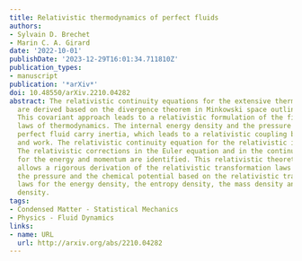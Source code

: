 ```yaml
---
title: Relativistic thermodynamics of perfect fluids
authors:
- Sylvain D. Brechet
- Marin C. A. Girard
date: '2022-10-01'
publishDate: '2023-12-29T16:01:34.711810Z'
publication_types:
- manuscript
publication: '*arXiv*'
doi: 10.48550/arXiv.2210.04282
abstract: The relativistic continuity equations for the extensive thermodynamic quantities
  are derived based on the divergence theorem in Minkowski space outlined by St\"uckelberg.
  This covariant approach leads to a relativistic formulation of the first and second
  laws of thermodynamics. The internal energy density and the pressure of a relativistic
  perfect fluid carry inertia, which leads to a relativistic coupling between heat
  and work. The relativistic continuity equation for the relativistic inertia is derived.
  The relativistic corrections in the Euler equation and in the continuity equations
  for the energy and momentum are identified. This relativistic theoretical framework
  allows a rigorous derivation of the relativistic transformation laws for the temperature,
  the pressure and the chemical potential based on the relativistic transformation
  laws for the energy density, the entropy density, the mass density and the number
  density.
tags:
- Condensed Matter - Statistical Mechanics
- Physics - Fluid Dynamics
links:
- name: URL
  url: http://arxiv.org/abs/2210.04282
---
```

